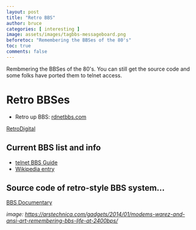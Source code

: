 ```yaml
---
layout: post
title: "Retro BBS"
author: bruce
categories: [ interesting ]
image: assets/images/tagbbs-messageboard.png
beforetoc: "Remembering the BBSes of the 80's"
toc: true
comments: false
---
```

Rembmering the BBSes of the 80's.  You can still get the source code and some folks have ported them to telnet access.

# Retro BBSes

- Retro up BBS: [rdnetbbs.com](http://rdnetbbs.com/)

[RetroDigital](http://retrodigital.net)

## Current BBS list and info
- [telnet BBS Guide](https://www.telnetbbsguide.com/)
- [Wikipedia entry](https://en.wikipedia.org/wiki/Bulletin_board_system)

## Source code of retro-style BBS system…
[BBS Documentary](http://www.bbsdocumentary.com/software/)

_image: https://arstechnica.com/gadgets/2014/01/modems-warez-and-ansi-art-remembering-bbs-life-at-2400bps/_